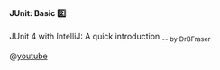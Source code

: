 <div id="title">

#### JUnit: Basic :two:

</div>

<div id="body">

<div v-closeable alt="Junit tutorial video">

JUnit 4 with IntelliJ: A quick introduction <sub>-- by DrBFraser</sub>

@[youtube](Bld3644bIAo)

</div>


</div>

<div id="extras">
  <include src="resources.md" />
</div>